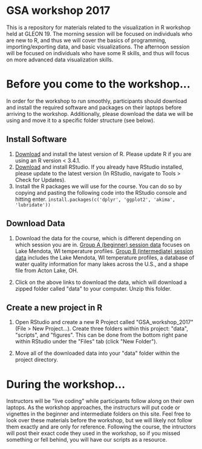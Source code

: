 # GSA workshop 2017

This is a repository for materials related to the visualization in R workshop held at GLEON 19. The morning session will be focused on individuals who are new to R, and thus we will cover the basics of programming, importing/exporting data, and basic visualizations. The afternoon session will be focused on individuals who have some R skills, and thus will focus on more advanced data visualization skills.

# Before you come to the workshop...
In order for the workshop to run smoothly, participants should download and install the required software and packages on their laptops before arriving to the workshop. Additionally, please download the data we will be using and move it to a specific folder structure (see below). 

## Install Software
1) [Download](http://cran.stat.sfu.ca/) and install the latest version of R. Please update R if you are using an R version < 3.4.1.
2) [Download](https://www.rstudio.com/products/rstudio/download/) and install RStudio. If you already have RStudio installed, please update to the latest version (In RStudio, navigate to Tools > Check for Updates).
3) Install the R packages we will use for the course. You can do so by copying and pasting the following code into the RStudio console and hitting enter. ```install.packages(c('dplyr', 'ggplot2', 'akima', 'lubridate'))```

## Download Data

1) Download the data for the course, which is different depending on which session you are in. [Group A (beginner) session data](https://minhaskamal.github.io/DownGit/#/home?url=https://github.com/limnoliver/GSA-workshop-2017/tree/master/GroupA_beginner/data) focuses on Lake Mendota, WI temperature profiles. [Group B (intermediate) session data](https://minhaskamal.github.io/DownGit/#/home?url=https://github.com/limnoliver/GSA-workshop-2017/tree/master/GroupB_intermediate/data) includes the Lake Mendota, WI temperature profiles, a database of water quality information for many lakes across the U.S., and a shape file from Acton Lake, OH. 

2) Click on the above links to download the data, which will download a zipped folder called "data" to your computer. Unzip this folder. 

## Create a new project in R
1) Open RStudio and create a new R Project called "GSA_workshop_2017" (File > New Project...).  Create three folders within this project: "data", "scripts", and "figures". This can be done from the bottom right pane within RStudio under the "Files" tab (click "New Folder"). 

2) Move all of the downloaded data into your "data" folder within the project directory. 

# During the workshop...
Instructors will be "live coding" while participants follow along on their own laptops. As the workshop approaches, the instructurs will put code or vignettes in the beginner and intermediate folders on this site. Feel free to look over these materials before the workshop, but we will likely not follow them exactly and are only for reference. Following the course, the intructors will post their exact code they used in the workshop, so if you missed something or fell behind, you will have our scripts as a resource. 
